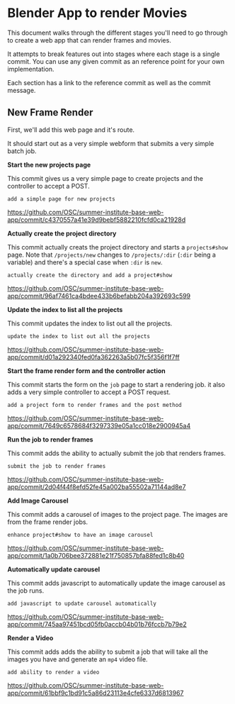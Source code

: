# Blender App to render Movies

This document walks through the different stages you'll need to go through
to create a web app that can render frames and movies.

It attempts to break features out into stages where each stage is a
single commit.  You can use any given commit as an reference point
for your own implementation.

Each section has a link to the reference commit as well as the commit
message.

## New Frame Render

First, we'll add this web page and it's route.

It should start out as a very simple webform that submits a very
simple batch job.

**Start the new projects page**

This commit gives us a very simple page to create projects
and the controller to accept a POST.

`add a simple page for new projects`

https://github.com/OSC/summer-institute-base-web-app/commit/c4370557a41e39d9bebf5882210fcfd0ca21928d

**Actually create the project directory**

This commit actually creats the project directory and starts a
`projects#show` page.  Note that `/projects/new` changes to `/projects/:dir`
(`:dir` being a variable) and there's a special case when `:dir` is `new`.

`actually create the directory and add a project#show`

https://github.com/OSC/summer-institute-base-web-app/commit/96af7461ca4bdee433b6befabb204a392693c599


**Update the index to list all the projects**

This commit updates the index to list out all the projects.

`update the index to list out all the projects`

https://github.com/OSC/summer-institute-base-web-app/commit/d01a292340fed0fa362263a5b07fc5f356f1f7ff


**Start the frame render form and the controller action**

This commit starts the form on the `job` page to start a rendering job.
it also adds a very simple controller to accept a POST request.

`add a project form to render frames and the post method`

https://github.com/OSC/summer-institute-base-web-app/commit/7649c6578684f3297339e05a1cc018e2900945a4


**Run the job to render frames**

This commit adds the ability to actually submit the job that renders
frames.

`submit the job to render frames`

https://github.com/OSC/summer-institute-base-web-app/commit/2d04f44f8efd52fe45a002ba55502a71144ad8e7

**Add Image Carousel**

This commit adds a carousel of images to the project page. The images
are from the frame render jobs.

`enhance project#show to have an image carousel`

https://github.com/OSC/summer-institute-base-web-app/commit/1a0b706bee372881e21f750857bfa88fed1c8b40


**Automatically update carousel**

This commit adds javascript to automatically update the image carousel
as the job runs.

`add javascript to update carousel automatically`

https://github.com/OSC/summer-institute-base-web-app/commit/745aa97451bcd05fb0accb04b01b76fccb7b79e2


**Render a Video**

This commit adds adds the ability to submit a job that will take all the
images you have and generate an `mp4` video file.

`add ability to render a video`

https://github.com/OSC/summer-institute-base-web-app/commit/61bbf9c1bd91c5a86d23113e4cfe6337d6813967
